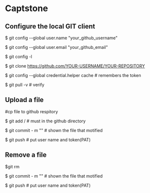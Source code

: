# Captstone
## Configure the local GIT client
$ git config --global user.name "your_github_username"

$ git config --global user.email "your_github_email"

$ git config -l

$ git clone https://github.com/YOUR-USERNAME/YOUR-REPOSITORY 

$ git config --global credential.helper cache # remembers the token

$ git pull -v # verify


## Upload a file
#cp file to github respitory

$ git add /<filename/> # must in the github directory
  
$ git commit - m "<comments>" # shown the file that motified
  
$ git push <local name> # put user name and token(PAT)

## Remove a file
$git rm <filename> 
  
$ git commit - m "<comments>" # shown the file that motified
  
$ git push <local name> # put user name and token(PAT)

